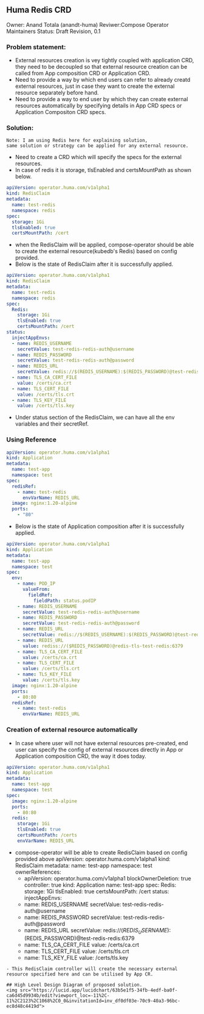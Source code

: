 ## Huma Redis CRD

Owner: Anand Totala (anandt-huma)
Reviwer:Compose Operator Maintainers
Status: Draft Revision, 0.1

### Problem statement:
- External resources creation is vey tightly coupled with application CRD, they need to be decoupled so that external resource creation can be called from App composition CRD or Application CRD.
- Need to provide a way by which end users can refer to already creatd external resources, just in case they want to create the external resource separately before hand.
- Need to provide a way to end user by which they can create external resources automatically by specifying details in App CRD specs or Application Compositon CRD specs. 

### Solution:
```
Note: I am using Redis here for explaining solution, 
same solution or strategy can be applied for any external resource.
```
- Need to create a CRD which will specify the specs for the external resources.
- In case of redis it is storage, tlsEnabled and certsMountPath as shown below.
```yaml
apiVersion: operator.huma.com/v1alpha1
kind: RedisClaim
metadata:
  name: test-redis
  namespace: redis
spec:
  storage: 1Gi
  tlsEnabled: true
  certsMountPath: /cert
```
- when the RedisClaim will be applied, compose-operator should be able to create the external resource(kubedb's Redis)
based on config provided.
- Below is the state of RedisClaim after it is successfully applied.
```yaml
apiVersion: operator.huma.com/v1alpha1
kind: RedisClaim
metadata:
  name: test-redis
  namespace: redis
spec:
  Redis:
    storage: 1Gi
    tlsEnabled: true
    certsMountPath: /cert
status:
  injectAppEnvs:
  - name: REDIS_USERNAME
    secretValue: test-redis-redis-auth@username
  - name: REDIS_PASSWORD
    secretValue: test-redis-redis-auth@password
  - name: REDIS_URL
    secretValue: redis://$(REDIS_USERNAME):$(REDIS_PASSWORD)@test-redis-redis:6379
  - name: TLS_CA_CERT_FILE
    value: /certs/ca.crt
  - name: TLS_CERT_FILE
    value: /certs/tls.crt
  - name: TLS_KEY_FILE
    value: /certs/tls.key
```
- Under status section of the RedisClaim, we can have all the env variables and their secretRef.

### Using Reference
```yaml
apiVersion: operator.huma.com/v1alpha1
kind: Application
metadata:
  name: test-app
  namespace: test
spec:
  redisRef:
    - name: test-redis
      envVarName: REDIS_URL
  image: nginx:1.20-alpine
  ports:
    - "80"
```

- Below is the state of Application composition after it is successfully applied.
```yaml
apiVersion: operator.huma.com/v1alpha1
kind: Application
metadata:
  name: test-app
  namespace: test
spec:
  env:
    - name: POD_IP
      valueFrom:
        fieldRef:
          fieldPath: status.podIP
    - name: REDIS_USERNAME
      secretValue: test-redis-redis-auth@username
    - name: REDIS_PASSWORD
      secretValue: test-redis-redis-auth@password
    - name: REDIS_URL
      secretValue: redis://$(REDIS_USERNAME):$(REDIS_PASSWORD)@test-redis-redis:6379
    - name: REDIS_URL
      value: rediss://($REDIS_PASSWORD)@redis-tls-test-redis:6379
    - name: TLS_CA_CERT_FILE
      value: /certs/ca.crt
    - name: TLS_CERT_FILE
      value: /certs/tls.crt
    - name: TLS_KEY_FILE
      value: /certs/tls.key
  image: nginx:1.20-alpine
  ports:
    - 80:80
  redisRef:
    - name: test-redis
      envVarName: REDIS_URL
```
### Creation of external resource automatically
- In case where user will not have external resources pre-created, end user can specify the config of external resources directly in App or Application composition CRD, the way it does today.
```yaml
apiVersion: operator.huma.com/v1alpha1
kind: Application
metadata:
  name: test-app
  namespace: test
spec:
  image: nginx:1.20-alpine
  ports:
    - 80:80
  redis:
    storage: 1Gi
    tlsEnabled: true
    certsMountPath: /certs
    envVarName: REDIS_URL
```
- compose-operator will be able to create RedisClaim based on config provided above
apiVersion: operator.huma.com/v1alpha1
kind: RedisClaim
metadata:
  name: test-app
  namespace: test
  ownerReferences:
  - apiVersion: operator.huma.com/v1alpha1
    blockOwnerDeletion: true
    controller: true
    kind: Application
    name: test-app
spec:
  Redis:
    storage: 1Gi
    tlsEnabled: true
    certsMountPath: /cert
status:
  injectAppEnvs:
  - name: REDIS_USERNAME
    secretValue: test-redis-redis-auth@username
  - name: REDIS_PASSWORD
    secretValue: test-redis-redis-auth@password
  - name: REDIS_URL
    secretValue: redis://$(REDIS_USERNAME):$(REDIS_PASSWORD)@test-redis-redis:6379
  - name: TLS_CA_CERT_FILE
    value: /certs/ca.crt
  - name: TLS_CERT_FILE
    value: /certs/tls.crt
  - name: TLS_KEY_FILE
    value: /certs/tls.key
```
- This RedisClaim controller will create the necessary external resource specified here and can be utilised by App CR.

## High Level Design Diagram of proposed solution.
<img src="https://lucid.app/lucidchart/63b5e1f5-34fb-4edf-ba0f-ca6d45d9934b/edit?viewport_loc=-11%2C-11%2C2123%2C1068%2C0_0&invitationId=inv_df0df03e-70c9-40a3-96bc-ec8d48c4419d">
